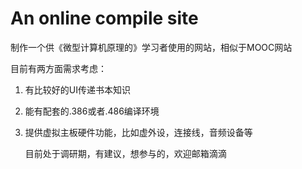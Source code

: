 # An online compile site

制作一个供《微型计算机原理的》学习者使用的网站，相似于MOOC网站

目前有两方面需求考虑：

1. 有比较好的UI传递书本知识

2. 能有配套的.386或者.486编译环境

3. 提供虚拟主板硬件功能，比如虚外设，连接线，音频设备等

   目前处于调研期，有建议，想参与的，欢迎邮箱滴滴
